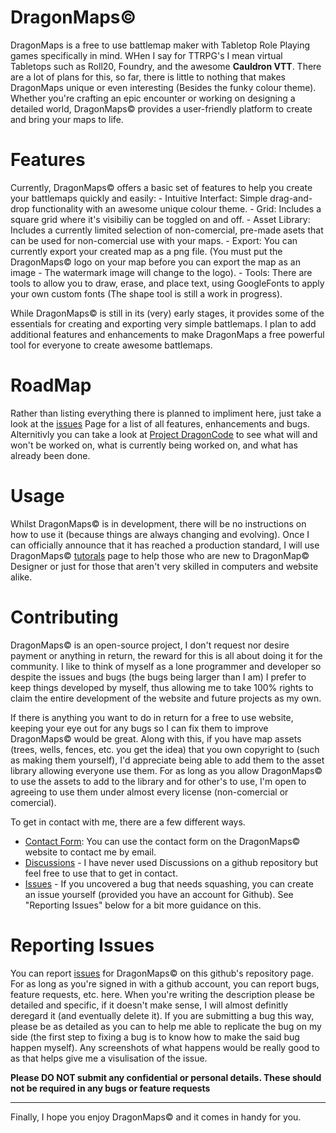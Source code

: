 # DragonMaps©

DragonMaps is a free to use battlemap maker with Tabletop Role Playing games specifically in mind. WHen I say for TTRPG's I mean virtual Tabletops such as Roll20, Foundry, and the awesome **__Cauldron VTT__**. There are a lot of plans for this, so far, there is little to nothing that makes DragonMaps unique or even interesting (Besides the funky colour theme).  Whether you're crafting an epic encounter or working on designing a detailed world, DragonMaps© provides a user-friendly platform to create and bring your maps to life.

# Features

Currently, DragonMaps© offers a basic set of features to help you create your battlemaps quickly and easily:
    - Intuitive Interfact: Simple drag-and-drop functionality with an awesome unique colour theme.
    - Grid: Includes a square grid where it's visibiliy can be toggled on and off.
    - Asset Library: Includes a currently limited selection of non-comercial, pre-made asets that can be used for non-comercial use with your maps.
    - Export: You can currently export your created map as a png file. (You must put the DragonMaps© logo on your map before you can export the map as an image - The watermark image will change to the logo).
    - Tools: There are tools to allow you to draw, erase, and place text, using GoogleFonts to apply your own custom fonts (The shape tool is still a work in progress).

While DragonMaps© is still in its (very) early stages, it provides some of the essentials for creating and exporting very simple battlemaps. I plan to add additional features and enhancements to make DragonMaps a free powerful tool for everyone to create awesome battlemaps.

# RoadMap
Rather than listing everything there is planned to impliment here, just take a look at the [issues](https://github.com/Jamster3000/dragonmaps/issues) Page for a list of all features, enhancements and bugs. Alternitivly you can take a look at [Project DragonCode](https://github.com/users/Jamster3000/projects/11) to see what will and won't be worked on, what is currently being worked on, and what has already been done.

# Usage
Whilst DragonMaps© is in development, there will be no instructions on how to use it (because things are always changing and evolving). Once I can officially announce that it has reached a production standard, I will use DragonMaps© [tutorals](https://jamster3000.github.io/dragonmaps/pages/tutorials) page to help those who are new to DragonMap© Designer or just for those that aren't very skilled in computers and website alike.

# Contributing
DragonMaps© is an open-source project, I don't request nor desire payment or anything in return, the reward for this is all about doing it for the community. I like to think of myself as a lone programmer and developer so despite the issues and bugs (the bugs being larger than I am) I prefer to keep things developed by myself, thus allowing me to take 100% rights to claim the entire development of the website and future projects as my own.

If there is anything you want to do in return for a free to use website, keeping your eye out for any bugs so I can fix them to improve DragonMaps© would be great. Along with this, if you have map assets (trees, wells, fences, etc. you get the idea) that you own copyright to (such as making them yourself), I'd appreciate being able to add them to the asset library allowing everyone use them. For as long as you allow DragonMaps© to use the assets to add to the library and for other's to use, I'm open to agreeing to use them under almost every license (non-comercial or comercial).

To get in contact with me, there are a few different ways.
- [Contact Form](https://jamster3000.github.io/dragonmaps/pages/contact): You can use the contact form on the DragonMaps© website to contact me by email.
- [Discussions](https://github.com/Jamster3000/dragonmaps/discussions) - I have never used Discussions on a github repository but feel free to use that to get in contact.
- [Issues](https://github.com/Jamster3000/dragonmaps/issues) - If you uncovered a bug that needs squashing, you can create an issue yourself (provided you have an account for Github). See "Reporting Issues" below for a bit more guidance on this.

# Reporting Issues
You can report [issues](https://github.com/Jamster3000/dragonmaps/issues) for DragonMaps© on this github's repository page. For as long as you're signed in with a github account, you can report bugs, feature requests, etc. here. When you're writing the description please be detailed and specific, if it doesn't make sense, I will almost definitly deregard it (and eventually delete it). If you are submitting a bug this way, please be as detailed as you can to help me able to replicate the bug on my side (the first step to fixing a bug is to know how to make the said bug happen myself). Any screenshots of what happens would be really good to as that helps give me a visulisation of the issue. 

**Please DO NOT submit any confidential or personal details. These should not be required in any bugs or feature requests**

<hr>

Finally, I hope you enjoy DragonMaps© and it comes in handy for you.
